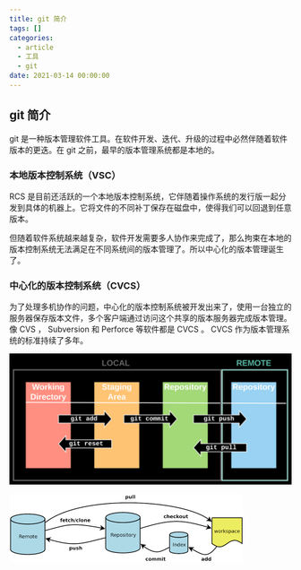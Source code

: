 ```yaml
---
title: git 简介
tags: []
categories:
  - article
  - 工具
  - git
date: 2021-03-14 00:00:00
---
```


## git 简介

git 是一种版本管理软件工具。在软件开发、迭代、升级的过程中必然伴随着软件版本的更迭。在 git 之前，最早的版本管理系统都是本地的。

### 本地版本控制系统（VSC）

RCS 是目前还活跃的一个本地版本控制系统，它伴随着操作系统的发行版一起分发到具体的机器上。它将文件的不同补丁保存在磁盘中，使得我们可以回退到任意版本。

但随着软件系统越来越复杂，软件开发需要多人协作来完成了，那么拘束在本地的版本控制系统无法满足在不同系统间的版本管理了。所以中心化的版本管理诞生了。

### 中心化的版本控制系统（CVCS）

为了处理多机协作的问题，中心化的版本控制系统被开发出来了，使用一台独立的服务器保存版本文件，多个客户端通过访问这个共享的版本服务器完成版本管理。像 CVS ， Subversion 和 Perforce 等软件都是 CVCS 。 CVCS 作为版本管理系统的标准持续了多年。

![picture 1](../../../../assets/%E5%B7%A5%E5%85%B7/git/git%20%E7%AE%80%E4%BB%8B/0ec01f8a271a49a67b3ad21c1e95c52f56b3b8f3a3e65eb5740d7fbf9f899ed6.png)  

![picture 2](../../../../assets/%E5%B7%A5%E5%85%B7/git/git%20%E7%AE%80%E4%BB%8B/539cd4d36127bff948a55f71ba6efe2acaba9c1dd4b4703da9314f4879b73517.png)  

